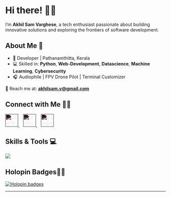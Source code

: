 

# Hi there! 👋🏼

I’m **Akhil Sam Varghese**, a tech enthusiast passionate about building innovative solutions and exploring the frontiers of software development.



## About Me 🌟

- 🌱 Developer | Pathanamthitta, Kerala  
- 💻 Skilled in: **Python**, **Web-Development**, **Datascience**, **Machine Learning**, **Cybersecurity**  
- 🎧 Audiophile | FPV Drone Pilot | Terminal Customizer  

📧 Reach me at: **akhilsam.v@gmail.com**



## Connect with Me 🙌🏼

<a href="https://www.linkedin.com/in/akhil-sam-varghese01/"> <img src="https://cdn.jsdelivr.net/npm/simple-icons@v10/icons/linkedin.svg" alt="LinkedIn" height="40" style="filter: invert(100%);" /> </a>&nbsp;&nbsp; <a href="https://medium.com/@akhilsamvarghese1234"> <img src="https://cdn.jsdelivr.net/npm/simple-icons@v10/icons/medium.svg" alt="Medium" height="40" style="filter: invert(100%);" /> </a>&nbsp;&nbsp; <a href="https://www.instagram.com/i_akhilsamvarghese"> <img src="https://cdn.jsdelivr.net/npm/simple-icons@v10/icons/instagram.svg" alt="Instagram" height="40" style="filter: invert(100%);" /> </a>



## Skills & Tools 💻

<img src="https://skillicons.dev/icons?i=html,css,js,git,py,django,react,tensorflow,raspberrypi" />


## Holopin Badges✌🏼


[![Holopin badges](https://holopin.me/akhilsamvarghese)](https://holopin.io/@akhilsamvarghese)

---
